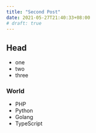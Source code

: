 ```yaml
---
title: "Second Post"
date: 2021-05-27T21:40:33+08:00
# draft: true
---
```


## Head

* one
* two
* three

### World

* PHP
* Python
* Golang
* TypeScript
